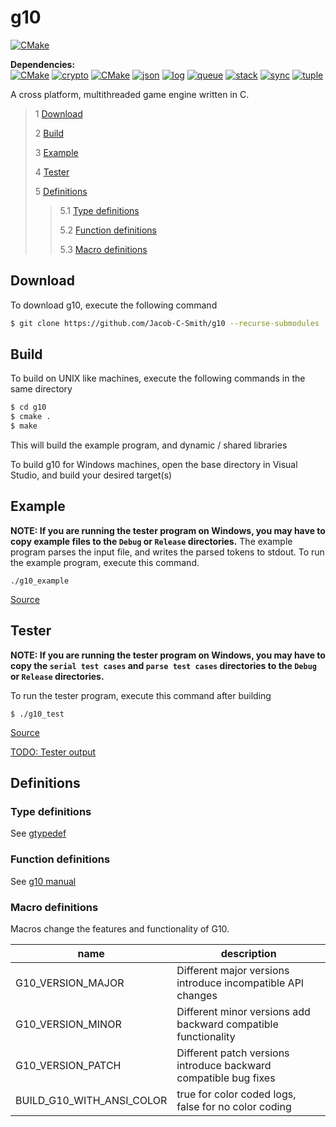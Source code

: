 # g10
[![CMake](https://github.com/Jacob-C-Smith/g10/actions/workflows/cmake.yml/badge.svg)](https://github.com/Jacob-C-Smith/g10/actions/workflows/cmake.yml)

**Dependencies:**\
[![CMake](https://github.com/Jacob-C-Smith/array/actions/workflows/cmake.yml/badge.svg?branch=main)](https://github.com/Jacob-C-Smith/array/actions/workflows/cmake.yml) [![crypto](https://github.com/Jacob-C-Smith/crypto/actions/workflows/cmake.yml/badge.svg)](https://github.com/Jacob-C-Smith/crypto/actions/workflows/cmake.yml) [![CMake](https://github.com/Jacob-C-Smith/dict/actions/workflows/cmake.yml/badge.svg)](https://github.com/Jacob-C-Smith/dict/actions/workflows/cmake.yml) [![json](https://github.com/Jacob-C-Smith/json/actions/workflows/cmake.yml/badge.svg)](https://github.com/Jacob-C-Smith/json/actions/workflows/cmake.yml) [![log](https://github.com/Jacob-C-Smith/log/actions/workflows/cmake.yml/badge.svg)](https://github.com/Jacob-C-Smith/log/actions/workflows/cmake.yml) [![queue](https://github.com/Jacob-C-Smith/queue/actions/workflows/cmake.yml/badge.svg)](https://github.com/Jacob-C-Smith/queue/actions/workflows/cmake.yml) [![stack](https://github.com/Jacob-C-Smith/stack/actions/workflows/cmake.yml/badge.svg)](https://github.com/Jacob-C-Smith/stack/actions/workflows/cmake.yml) [![sync](https://github.com/Jacob-C-Smith/sync/actions/workflows/cmake.yml/badge.svg)](https://github.com/Jacob-C-Smith/sync/actions/workflows/cmake.yml) [![tuple](https://github.com/Jacob-C-Smith/tuple/actions/workflows/cmake.yml/badge.svg)](https://github.com/Jacob-C-Smith/tuple/actions/workflows/cmake.yml)

 A cross platform, multithreaded game engine written in C. 
 
 > 1 [Download](#download)
 >
 > 2 [Build](#build)
 >
 > 3 [Example](#example)
 >
 > 4 [Tester](#tester)
 >
 > 5 [Definitions](#definitions)
 >
 >> 5.1 [Type definitions](#type-definitions)
 >>
 >> 5.2 [Function definitions](#function-definitions)
 >>
 >> 5.3 [Macro definitions](#macro-definitinos)

 ## Download
 To download g10, execute the following command
 ```bash
 $ git clone https://github.com/Jacob-C-Smith/g10 --recurse-submodules
 ```
 ## Build
 To build on UNIX like machines, execute the following commands in the same directory
 ```bash
 $ cd g10
 $ cmake .
 $ make
 ```
  This will build the example program, and dynamic / shared libraries

  To build g10 for Windows machines, open the base directory in Visual Studio, and build your desired target(s)
 ## Example
 **NOTE: If you are running the tester program on Windows, you may have to copy example files to the ```Debug``` or ```Release``` directories.**
 The example program parses the input file, and writes the parsed tokens to stdout. To run the example program, execute this command.
 ```
 ./g10_example 
 ```
 [Source](main.c)
 
 ## Tester
 **NOTE: If you are running the tester program on Windows, you may have to copy the ```serial test cases``` and ```parse test cases``` directories to the ```Debug``` or ```Release``` directories.**

 To run the tester program, execute this command after building
 ```
 $ ./g10_test
 ```
 [Source](g10_test.c)
 
 [TODO: Tester output](.)
 ## Definitions
 
 ### Type definitions
 See [gtypedef](./include/g10/gtypedef.h)

 ### Function definitions
 See [g10 manual](https://github.com/Jacob-C-Smith/g10/wiki)

 ### Macro definitions
 Macros change the features and functionality of G10.
 
 | name                      | description                                                      | 
 |---------------------------|------------------------------------------------------------------| 
 | G10_VERSION_MAJOR         | Different major versions introduce incompatible API changes      | 
 | G10_VERSION_MINOR         | Different minor versions add backward compatible functionality   | 
 | G10_VERSION_PATCH         | Different patch versions introduce backward compatible bug fixes | 
 | BUILD_G10_WITH_ANSI_COLOR | true for color coded logs, false for no color coding             | 
 